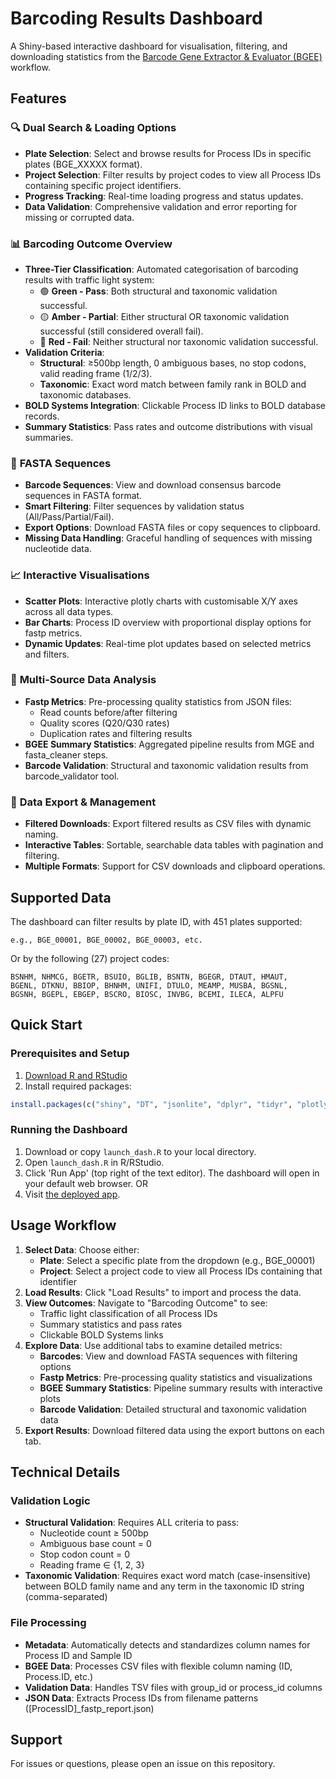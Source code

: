 # Barcoding Results Dashboard
A Shiny-based interactive dashboard for visualisation, filtering, and downloading statistics from the [Barcode Gene Extractor & Evaluator (BGEE)](https://github.com/bge-barcoding/BGEE) workflow.

## Features

### 🔍 **Dual Search & Loading Options**
- **Plate Selection**: Select and browse results for Process IDs in specific plates (BGE_XXXXX format).
- **Project Selection**: Filter results by project codes to view all Process IDs containing specific project identifiers.
- **Progress Tracking**: Real-time loading progress and status updates.
- **Data Validation**: Comprehensive validation and error reporting for missing or corrupted data.

### 📊 **Barcoding Outcome Overview**
- **Three-Tier Classification**: Automated categorisation of barcoding results with traffic light system:
  - 🟢 **Green - Pass**: Both structural and taxonomic validation successful.
  - 🟡 **Amber - Partial**: Either structural OR taxonomic validation successful (still considered overall fail).
  - 🔴 **Red - Fail**: Neither structural nor taxonomic validation successful.
- **Validation Criteria**:
  - **Structural**: ≥500bp length, 0 ambiguous bases, no stop codons, valid reading frame (1/2/3).
  - **Taxonomic**: Exact word match between family rank in BOLD and taxonomic databases.
- **BOLD Systems Integration**: Clickable Process ID links to BOLD database records.
- **Summary Statistics**: Pass rates and outcome distributions with visual summaries.

### 🧬 **FASTA Sequences**
- **Barcode Sequences**: View and download consensus barcode sequences in FASTA format.
- **Smart Filtering**: Filter sequences by validation status (All/Pass/Partial/Fail).
- **Export Options**: Download FASTA files or copy sequences to clipboard.
- **Missing Data Handling**: Graceful handling of sequences with missing nucleotide data.

### 📈 **Interactive Visualisations**
- **Scatter Plots**: Interactive plotly charts with customisable X/Y axes across all data types.
- **Bar Charts**: Process ID overview with proportional display options for fastp metrics.
- **Dynamic Updates**: Real-time plot updates based on selected metrics and filters.

### 📁 **Multi-Source Data Analysis**
- **Fastp Metrics**: Pre-processing quality statistics from JSON files:
  - Read counts before/after filtering
  - Quality scores (Q20/Q30 rates)
  - Duplication rates and filtering results
- **BGEE Summary Statistics**: Aggregated pipeline results from MGE and fasta_cleaner steps.
- **Barcode Validation**: Structural and taxonomic validation results from barcode_validator tool.

### 💾 **Data Export & Management**
- **Filtered Downloads**: Export filtered results as CSV files with dynamic naming.
- **Interactive Tables**: Sortable, searchable data tables with pagination and filtering.
- **Multiple Formats**: Support for CSV downloads and clipboard operations.

## Supported Data
The dashboard can filter results by plate ID, with 451 plates supported:
```
e.g., BGE_00001, BGE_00002, BGE_00003, etc.
```
Or by the following (27) project codes:
```
BSNHM, NHMCG, BGETR, BSUIO, BGLIB, BSNTN, BGEGR, DTAUT, HMAUT, 
BGENL, DTKNU, BBIOP, BHNHM, UNIFI, DTULO, MEAMP, MUSBA, BGSNL, 
BGSNH, BGEPL, EBGEP, BSCRO, BIOSC, INVBG, BCEMI, ILECA, ALPFU
```

## Quick Start

### Prerequisites and Setup
1. [Download R and RStudio](https://posit.co/download/rstudio-desktop/)
2. Install required packages:
```r
install.packages(c("shiny", "DT", "jsonlite", "dplyr", "tidyr", "plotly", "shinyjs"))
```

### Running the Dashboard
1. Download or copy `launch_dash.R` to your local directory.
2. Open `launch_dash.R` in R/RStudio.
3. Click 'Run App' (top right of the text editor). The dashboard will open in your default web browser.
OR
1. Visit [the deployed app](https://schistodan.shinyapps.io/barcoding-dashboard/).


## Usage Workflow
1. **Select Data**: Choose either:
   - **Plate**: Select a specific plate from the dropdown (e.g., BGE_00001)
   - **Project**: Select a project code to view all Process IDs containing that identifier
2. **Load Results**: Click "Load Results" to import and process the data.
3. **View Outcomes**: Navigate to "Barcoding Outcome" to see:
   - Traffic light classification of all Process IDs
   - Summary statistics and pass rates
   - Clickable BOLD Systems links
4. **Explore Data**: Use additional tabs to examine detailed metrics:
   - **Barcodes**: View and download FASTA sequences with filtering options
   - **Fastp Metrics**: Pre-processing quality statistics and visualizations
   - **BGEE Summary Statistics**: Pipeline summary results with interactive plots
   - **Barcode Validation**: Detailed structural and taxonomic validation data
5. **Export Results**: Download filtered data using the export buttons on each tab.

## Technical Details

### Validation Logic
- **Structural Validation**: Requires ALL criteria to pass:
  - Nucleotide count ≥ 500bp
  - Ambiguous base count = 0
  - Stop codon count = 0
  - Reading frame ∈ {1, 2, 3}
- **Taxonomic Validation**: Requires exact word match (case-insensitive) between BOLD family name and any term in the taxonomic ID string (comma-separated)

### File Processing
- **Metadata**: Automatically detects and standardizes column names for Process ID and Sample ID
- **BGEE Data**: Processes CSV files with flexible column naming (ID, Process.ID, etc.)
- **Validation Data**: Handles TSV files with group_id or process_id columns
- **JSON Data**: Extracts Process IDs from filename patterns ([ProcessID]_fastp_report.json)

## Support

For issues or questions, please open an issue on this repository.

